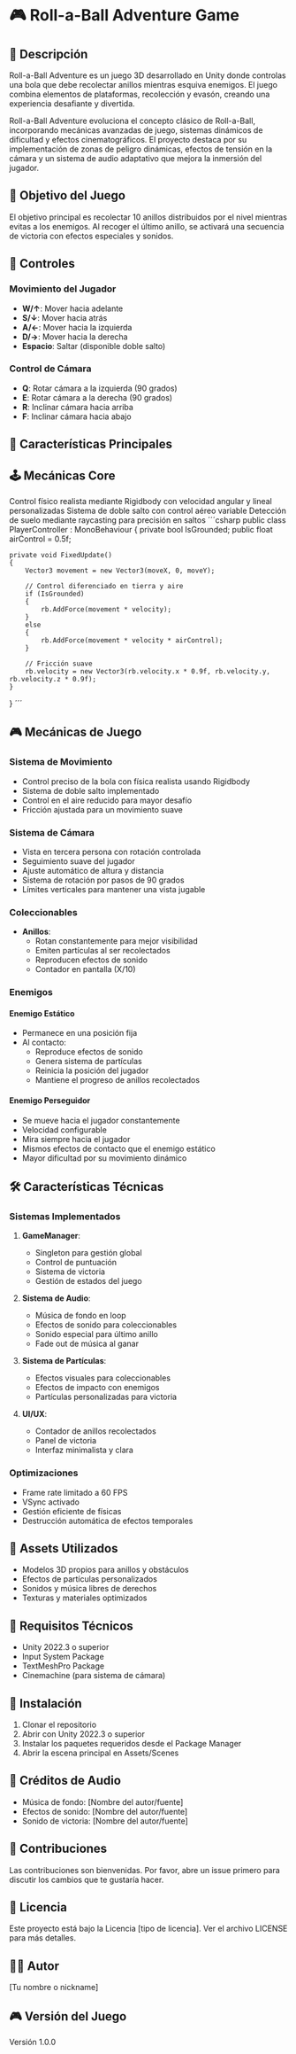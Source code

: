 # 🎮 Roll-a-Ball Adventure Game

## 📝 Descripción
Roll-a-Ball Adventure es un juego 3D desarrollado en Unity donde controlas una bola que debe recolectar anillos mientras esquiva enemigos. El juego combina elementos de plataformas, recolección y evasón, creando una experiencia desafiante y divertida.

Roll-a-Ball Adventure evoluciona el concepto clásico de Roll-a-Ball, incorporando mecánicas avanzadas de juego, sistemas dinámicos de dificultad y efectos cinematográficos. El proyecto destaca por su implementación de zonas de peligro dinámicas, efectos de tensión en la cámara y un sistema de audio adaptativo que mejora la inmersión del jugador.

## 🎯 Objetivo del Juego
El objetivo principal es recolectar 10 anillos distribuidos por el nivel mientras evitas a los enemigos. Al recoger el último anillo, se activará una secuencia de victoria con efectos especiales y sonidos.

## 🎹 Controles

### Movimiento del Jugador
- **W/↑**: Mover hacia adelante
- **S/↓**: Mover hacia atrás
- **A/←**: Mover hacia la izquierda
- **D/→**: Mover hacia la derecha
- **Espacio**: Saltar (disponible doble salto)

### Control de Cámara
- **Q**: Rotar cámara a la izquierda (90 grados)
- **E**: Rotar cámara a la derecha (90 grados)
- **R**: Inclinar cámara hacia arriba
- **F**: Inclinar cámara hacia abajo


## 🎯 Características Principales
## 🕹️ Mecánicas Core

Control físico realista mediante Rigidbody con velocidad angular y lineal personalizadas
Sistema de doble salto con control aéreo variable
Detección de suelo mediante raycasting para precisión en saltos
´´´csharp
public class PlayerController : MonoBehaviour
{
    private bool IsGrounded;
    public float airControl = 0.5f;
    
    private void FixedUpdate()
    {
        Vector3 movement = new Vector3(moveX, 0, moveY);

        // Control diferenciado en tierra y aire
        if (IsGrounded)
        {
            rb.AddForce(movement * velocity);
        }
        else
        {
            rb.AddForce(movement * velocity * airControl);
        }
        
        // Fricción suave
        rb.velocity = new Vector3(rb.velocity.x * 0.9f, rb.velocity.y, rb.velocity.z * 0.9f);
    }
}
´´´

## 🎮 Mecánicas de Juego

### Sistema de Movimiento
- Control preciso de la bola con física realista usando Rigidbody
- Sistema de doble salto implementado
- Control en el aire reducido para mayor desafío
- Fricción ajustada para un movimiento suave

### Sistema de Cámara
- Vista en tercera persona con rotación controlada
- Seguimiento suave del jugador
- Ajuste automático de altura y distancia
- Sistema de rotación por pasos de 90 grados
- Límites verticales para mantener una vista jugable

### Coleccionables
- **Anillos**:
  - Rotan constantemente para mejor visibilidad
  - Emiten partículas al ser recolectados
  - Reproducen efectos de sonido
  - Contador en pantalla (X/10)

### Enemigos

#### Enemigo Estático
- Permanece en una posición fija
- Al contacto:
  - Reproduce efectos de sonido
  - Genera sistema de partículas
  - Reinicia la posición del jugador
  - Mantiene el progreso de anillos recolectados

#### Enemigo Perseguidor
- Se mueve hacia el jugador constantemente
- Velocidad configurable
- Mira siempre hacia el jugador
- Mismos efectos de contacto que el enemigo estático
- Mayor dificultad por su movimiento dinámico

## 🛠️ Características Técnicas

### Sistemas Implementados
1. **GameManager**:
   - Singleton para gestión global
   - Control de puntuación
   - Sistema de victoria
   - Gestión de estados del juego

2. **Sistema de Audio**:
   - Música de fondo en loop
   - Efectos de sonido para coleccionables
   - Sonido especial para último anillo
   - Fade out de música al ganar

3. **Sistema de Partículas**:
   - Efectos visuales para coleccionables
   - Efectos de impacto con enemigos
   - Partículas personalizadas para victoria

4. **UI/UX**:
   - Contador de anillos recolectados
   - Panel de victoria
   - Interfaz minimalista y clara

### Optimizaciones
- Frame rate limitado a 60 FPS
- VSync activado
- Gestión eficiente de físicas
- Destrucción automática de efectos temporales

## 🎨 Assets Utilizados
- Modelos 3D propios para anillos y obstáculos
- Efectos de partículas personalizados
- Sonidos y música libres de derechos
- Texturas y materiales optimizados

## 🔧 Requisitos Técnicos
- Unity 2022.3 o superior
- Input System Package
- TextMeshPro Package
- Cinemachine (para sistema de cámara)

## 🚀 Instalación
1. Clonar el repositorio
2. Abrir con Unity 2022.3 o superior
3. Instalar los paquetes requeridos desde el Package Manager
4. Abrir la escena principal en Assets/Scenes

## 🎵 Créditos de Audio
- Música de fondo: [Nombre del autor/fuente]
- Efectos de sonido: [Nombre del autor/fuente]
- Sonido de victoria: [Nombre del autor/fuente]

## 🤝 Contribuciones
Las contribuciones son bienvenidas. Por favor, abre un issue primero para discutir los cambios que te gustaría hacer.

## 📜 Licencia
Este proyecto está bajo la Licencia [tipo de licencia]. Ver el archivo LICENSE para más detalles.

## 👨‍💻 Autor
[Tu nombre o nickname]

## 🎮 Versión del Juego
Versión 1.0.0
